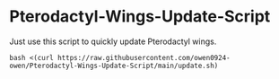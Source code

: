 # Pterodactyl-Wings-Update-Script
Just use this script to quickly update Pterodactyl wings.

`bash <(curl https://raw.githubusercontent.com/owen0924-owen/Pterodactyl-Wings-Update-Script/main/update.sh)`
